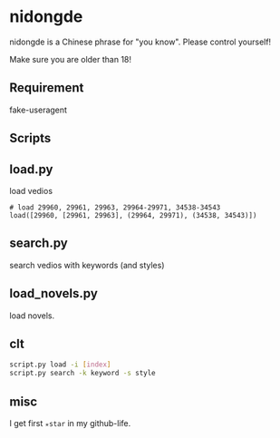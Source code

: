 # nidongde
nidongde is a Chinese phrase for "you know". Please control yourself!

Make sure you are older than 18!

## Requirement
fake-useragent


## Scripts

## load.py
load vedios

```
# load 29960, 29961, 29963, 29964-29971, 34538-34543
load([29960, [29961, 29963], (29964, 29971), (34538, 34543)])
```

## search.py
search vedios with keywords (and styles)

## load_novels.py
load novels.

## clt

```bash
script.py load -i [index]
script.py search -k keyword -s style
```

## misc
I get first `✭star` in my github-life.
